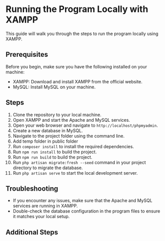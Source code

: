 # Running the Program Locally with XAMPP
This guide will walk you through the steps to run the program locally using XAMPP.

## Prerequisites
Before you begin, make sure you have the following installed on your machine:
- XAMPP: Download and install XAMPP from the official website.
- MySQL: Install MySQL on your machine.

## Steps
1. Clone the repository to your local machine.
2. Open XAMPP and start the Apache and MySQL services.
3. Open your web browser and navigate to `http://localhost/phpmyadmin`.
4. Create a new database in MySQL.
5. Navigate to the project folder using the command line.
6. Add temp folder in public folder
7. Run `composer install` to install the required dependencies.
8. Run `npm run install` to build the project.
9. Run `npm run build` to build the project.
10. Run `php artisan migrate:fresh --seed` command in your project directory to migrate the database.
11. Run `php artisan serve` to start the local development server.

## Troubleshooting
- If you encounter any issues, make sure that the Apache and MySQL services are running in XAMPP.
- Double-check the database configuration in the program files to ensure it matches your local setup.

## Additional Steps
